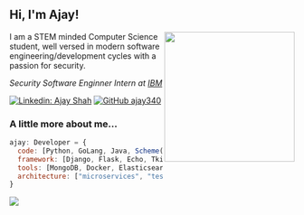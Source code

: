 <h2> Hi, I'm Ajay!</h2>
<img align='right' src="https://i.imgur.com/UfHM6tb.gif" width="230">
<p> I am a STEM minded Computer Science student, well versed in modern software engineering/development cycles with a passion for security.</p>
<p><em>Security Software Enginner Intern at <a href="http://ibm.com">IBM</a>
</em></p>

[![Linkedin: Ajay Shah](https://img.shields.io/badge/-AjayShah-blue?style=flat-square&logo=Linkedin&logoColor=white&link=https://www.linkedin.com/in/shah-ajay/)](https://www.linkedin.com/in/shah-ajay/)
[![GitHub ajay340](https://img.shields.io/github/followers/ajay340?label=follow&style=social)](https://github.com/ajay340)


### A little more about me...  

```javascript
ajay: Developer = {
  code: [Python, GoLang, Java, Scheme(Racket), SQL, HTML],
  framework: [Django, Flask, Echo, Tkinter, Selenium],
  tools: [MongoDB, Docker, Elasticsearch, PostgreSQL, MySQL, Heroku, AWS, Azure],
  architecture: ["microservices", "test-driven", "monolithic", "agile", "design system pattern"],
}
```


![](https://github-readme-stats.vercel.app/api?username=ajay340&show_icons=true)
